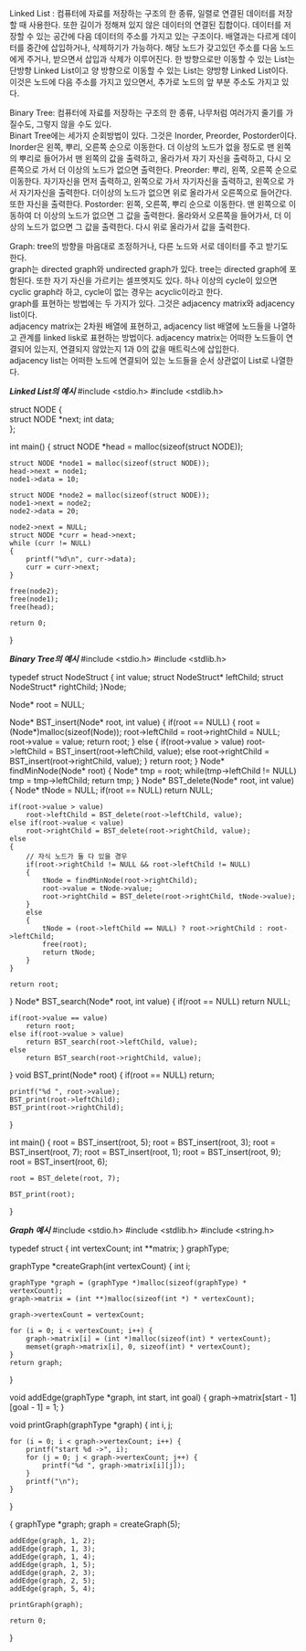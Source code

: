 Linked List : 컴퓨터에 자료를 저장하는 구조의 한 종류, 일렬로 연결된 데이터를 저장할 때 사용한다. 또한 길이가 정해져 있지 않은 데이터의 연결된 집합이다. 데이터를 저장할 수 있는 공간에 다음 데이터의 주소를 가지고 있는 구조이다.
배열과는 다르게 데이터를 중간에 삽입하거나, 삭제하기가 가능하다. 해당 노드가 갖고있던 주소를 다음 노드에게 주거나, 받으면서 삽입과 삭제가 이루어진다.
한 방향으로만 이동할 수 있는 List는 단방향 Linked List이고 양 방향으로 이동할 수 있는 List는 양방향 Linked List이다. 이것은 노드에 다음 주소를 가지고 있으면서, 추가로 노드의 앞 부분 주소도 가지고 있다.   
  
Binary Tree: 컴퓨터에 자료를 저장하는 구조의 한 종류, 나무처럼 여러가지 줄기를 가질수도, 그렇지 않을 수도 있다.  
Binart Tree에는 세가지 순회방법이 있다. 그것은 Inorder, Preorder, Postorder이다.  
Inorder은 왼쪽, 뿌리, 오른쪽 순으로 이동한다. 더 이상의 노드가 없을 정도로 맨 왼쪽의 뿌리로 들어가서 맨 왼쪽의 값을 출력하고, 올라가서 자기 자신을 출력하고, 다시 오른쪽으로 가서 더 이상의 노드가 없으면 출력한다.
Preorder: 뿌리, 왼쪽, 오른쪽 순으로 이동한다. 자기자신을 먼저 출력하고, 왼쪽으로 가서 자기자신을 출력하고, 왼쪽으로 가서 자기자신을 출력한다.
더이상의 노드가 없으면 위로 올라가서 오른쪽으로 들어간다. 또한 자신을 출력한다. 
Postorder: 왼쪽, 오른쪽, 뿌리 순으로 이동한다. 맨 왼쪽으로 이동하여 더 이상의 노드가 없으면 그 값을 출력한다. 올라와서 오른쪽을 들어가서, 더 이상의 노드가 없으면 그 값을 출력한다. 다시 위로 올라가서 값을 출력한다.   
  
Graph: tree의 방향을 마음대로 조정하거나, 다른 노드와 서로 데이터를 주고 받기도 한다.  
graph는 directed graph와 undirected graph가 있다. tree는 directed graph에 포함된다. 또한 자기 자신을 가르키는 셀프엣지도 있다.
하나 이상의 cycle이 있으면 cyclic graph라 하고, cycle이 없는 경우는 acyclic이라고 한다.  
graph를 표현하는 방법에는 두 가지가 있다. 그것은 adjacency matrix와 adjacency list이다.  
adjacency matrix는 2차원 배열에 표현하고,
adjacency list 배열에 노드들을 나열하고 관계를 linked lisk로 표현하는 방법이다. 
adjacency matrix는 어떠한 노드들이 연결되어 있는지, 연결되지 않았는지 1과 0의 값을 매트릭스에 삽입한다.   
adjacency list는 어떠한 노드에 연결되어 있는 노드들을 순서 상관없이 List로 나열한다. 

*****************Linked List의 예시*****************
#include <stdio.h>
#include <stdlib.h>    

struct NODE {             
    struct NODE *next; 
    int data;           
};

int main()
{
    struct NODE *head = malloc(sizeof(struct NODE));  
                                                    

    struct NODE *node1 = malloc(sizeof(struct NODE));   
    head->next = node1;                               
    node1->data = 10;                           

    struct NODE *node2 = malloc(sizeof(struct NODE));   
    node1->next = node2;                         
    node2->data = 20;                                

    node2->next = NULL;                               
    struct NODE *curr = head->next;   
    while (curr != NULL)            
    {
        printf("%d\n", curr->data);    
        curr = curr->next;           
    }

    free(node2);
    free(node1);  
    free(head);

    return 0;
}
  
*****************Binary Tree의 예시***************** 
#include <stdio.h>
#include <stdlib.h>

typedef struct NodeStruct
{
    int value;
    struct NodeStruct* leftChild;
    struct NodeStruct* rightChild;
}Node;

Node* root = NULL;

Node* BST_insert(Node* root, int value)
{
    if(root == NULL)
    {
        root = (Node*)malloc(sizeof(Node));
        root->leftChild = root->rightChild = NULL;
        root->value = value;
        return root;
    }
    else
    {
        if(root->value > value)
            root->leftChild = BST_insert(root->leftChild, value);
        else
            root->rightChild = BST_insert(root->rightChild, value);
    }
    return root;
}
Node* findMinNode(Node* root)
{
    Node* tmp = root;
    while(tmp->leftChild != NULL)
        tmp = tmp->leftChild;
    return tmp;
}
Node* BST_delete(Node* root, int value)
{
    Node* tNode = NULL;
    if(root == NULL)
        return NULL;

    if(root->value > value)
        root->leftChild = BST_delete(root->leftChild, value);
    else if(root->value < value)
        root->rightChild = BST_delete(root->rightChild, value);
    else
    {
        // 자식 노드가 둘 다 있을 경우
        if(root->rightChild != NULL && root->leftChild != NULL)
        {
            tNode = findMinNode(root->rightChild);
            root->value = tNode->value;
            root->rightChild = BST_delete(root->rightChild, tNode->value);
        }
        else
        {
            tNode = (root->leftChild == NULL) ? root->rightChild : root->leftChild;
            free(root);
            return tNode;
        }
    }

    return root;
}
Node* BST_search(Node* root, int value)
{
    if(root == NULL)
        return NULL;

    if(root->value == value)
        return root;
    else if(root->value > value)
        return BST_search(root->leftChild, value);
    else
        return BST_search(root->rightChild, value);
}
void BST_print(Node* root)
{
    if(root == NULL)
        return;

    printf("%d ", root->value);
    BST_print(root->leftChild);
    BST_print(root->rightChild);
}

int main()
{
    root = BST_insert(root, 5);
    root = BST_insert(root, 3);
    root = BST_insert(root, 7);
    root = BST_insert(root, 1);
    root = BST_insert(root, 9);
    root = BST_insert(root, 6);

    root = BST_delete(root, 7);

    BST_print(root);
}
  
*****************Graph 예시*****************
#include <stdio.h>
#include <stdlib.h>
#include <string.h>

typedef struct { 
	int vertexCount; 
	int **matrix; 
} graphType;

graphType *createGraph(int vertexCount)
{
	int i;

	graphType *graph = (graphType *)malloc(sizeof(graphType) * vertexCount);
	graph->matrix = (int **)malloc(sizeof(int *) * vertexCount);
	
	graph->vertexCount = vertexCount;
	
	for (i = 0; i < vertexCount; i++) {
		graph->matrix[i] = (int *)malloc(sizeof(int) * vertexCount);
		memset(graph->matrix[i], 0, sizeof(int) * vertexCount);
	}
	return graph;
}

void addEdge(graphType *graph, int start, int goal)
{
	graph->matrix[start - 1][goal - 1] = 1;	
}

void printGraph(graphType *graph)
{
	int i, j;

	for (i = 0; i < graph->vertexCount; i++) {
		printf("start %d ->", i);
		for (j = 0; j < graph->vertexCount; j++) {
			printf("%d ", graph->matrix[i][j]);
		}
		printf("\n");
	}
}

{
	graphType *graph;
	graph = createGraph(5);

	addEdge(graph, 1, 2);
	addEdge(graph, 1, 3);
	addEdge(graph, 1, 4);
	addEdge(graph, 1, 5);
	addEdge(graph, 2, 3);
	addEdge(graph, 2, 5);
	addEdge(graph, 5, 4);

	printGraph(graph);

	return 0;
}
